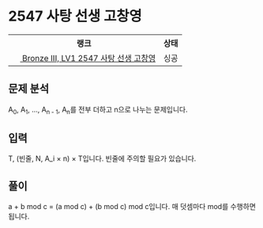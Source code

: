# 2547 사탕 선생 고창영



<table>
  <tr>
    <th>랭크</th>
    <th>상태</th>
  </tr>
  <tr>
    <td>
      <a href="http://noj.am/2547">
        <img src="https://static.solved.ac/tier_small/3.svg" height="16px"/>
        Bronze III, LV1 2547 사탕 선생 고창영
      </a>
    </td>
    <td>
      싱공
    </td>
  </tr>
</table>



## 문제 분석

A<sub>0</sub>, A<sub>1</sub>, ..., A<sub>n - 1</sub>, A<sub>n</sub>를 전부 더하고 n으로 나누는 문제입니다.

## 입력

T, (빈줄, N, A_i × n) × T입니다. 빈줄에 주의할 필요가 있습니다.

## 풀이

a + b mod c = (a mod c) + (b mod c) mod c입니다. 매 덧셈마다 mod를 수행하면 됩니다.

